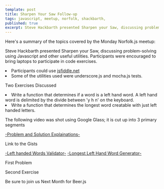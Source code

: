 ```yaml
---
template: post
title: Sharpen Your Saw Follow-up
tags: javascript, meetup, norfolk, shackbarth,
published: true
excerpt: Steve Hackbarth presented Sharpen your Saw, discussing problem-solving using JavaScript and other useful utilities. Participants were encouraged to bring laptops to participate in code exercises.
---
```


Here's a summary of the topics covered by the Monday Norfolk.js meetup:

Steve Hackbarth presented Sharpen your Saw, discussing problem-solving using Javascript and other useful utilities. Participants were encouraged to bring laptops to participate in code exercises.

<li> Participants could use <a href="https://jsfiddle.net">jsfiddle.net</a></li>
<li>   Some of the utilities used were underscore.js and mocha.js tests.</li>

Two Exercises Discussed

<li>   Write a function that determines if a word is a left hand word. A left hand word is delimited by the divide between 'y h n' on the keyboard.</li>
<li>   Write a function that determines the longest word creatable with just left handed letters.</li>

<p>The following video was shot using Google Glass; it is cut up into 3 primary segments</p>
<a href="https://youtu.be/zQYhInrIOVE">-Problem and Solution Explainations-</a>

<p>Link to the Gists </p>
<a href="https://gist.github.com/stanzheng/9086335">-Left handed Words Validator-</a>
<a href="https://gist.github.com/stanzheng/9086326">-Longest Left Hand Word Generator-</a>

<p> First Problem</p>
<script src="https://gist.github.com/stanzheng/9086335.js"></script>

<p> Second Exercise</p>
<script src="https://gist.github.com/stanzheng/9086326.js"></script>
<p>
Be sure to join us Next Month for Beer.js
</p>
